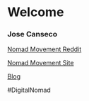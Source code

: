 # Welcome

### Jose Canseco 
<A Href="https://www.reddit.com/r/digitalnomad/comments/6ot9eu/%E3%83%8E%E3%83%9E%E3%83%89%E3%83%87%E3%82%B8%E3%82%BF%E3%83%AB%E3%83%8E%E3%83%9E%E3%83%89%E3%83%A2%E3%83%90%E3%82%A4%E3%83%AB%E3%83%8E%E3%83%9E%E3%83%89%E3%83%A2%E3%83%90%E3%82%A4%E3%83%AB%E3%83%9C%E3%83%98%E3%83%9F%E3%82%A2%E3%83%B3/" Target="_blank">Nomad Movement Reddit</A>
<P>
    <P>
<A Href="http://cnhv.co/euk" Target="_blank">Nomad Movement Site</A>
    <P>
    <P>
<A Href="https://nomadmovement.github.io/Blog/" Target="_blank">Blog</A>
        <P>
            <P>
#DigitalNomad
<P>
    
    
    

